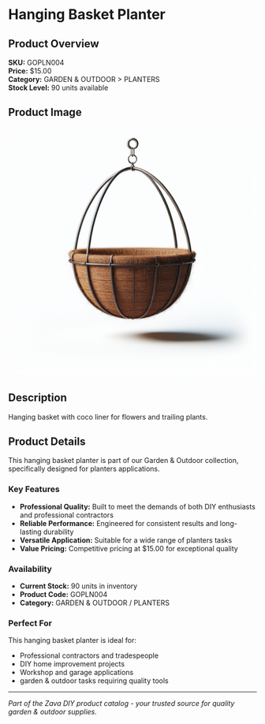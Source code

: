 # Hanging Basket Planter

## Product Overview

**SKU:** GOPLN004  
**Price:** $15.00  
**Category:** GARDEN & OUTDOOR > PLANTERS  
**Stock Level:** 90 units available  

## Product Image

![Hanging Basket Planter](https://raw.githubusercontent.com/microsoft/ai-tour-26-zava-diy-dataset-plus-mcp/refs/heads/main/images/garden_%26_outdoor_planters_hanging_basket_planter_20250620_215720.png)

## Description

Hanging basket with coco liner for flowers and trailing plants.

## Product Details

This hanging basket planter is part of our Garden & Outdoor collection, specifically designed for planters applications. 

### Key Features

- **Professional Quality:** Built to meet the demands of both DIY enthusiasts and professional contractors
- **Reliable Performance:** Engineered for consistent results and long-lasting durability
- **Versatile Application:** Suitable for a wide range of planters tasks
- **Value Pricing:** Competitive pricing at $15.00 for exceptional quality

### Availability

- **Current Stock:** 90 units in inventory
- **Product Code:** GOPLN004
- **Category:** GARDEN & OUTDOOR / PLANTERS

### Perfect For

This hanging basket planter is ideal for:
- Professional contractors and tradespeople
- DIY home improvement projects  
- Workshop and garage applications
- garden & outdoor tasks requiring quality tools

---

*Part of the Zava DIY product catalog - your trusted source for quality garden & outdoor supplies.*
